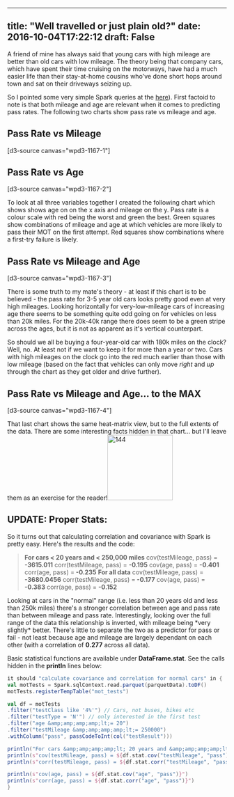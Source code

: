 
---
title: "Well travelled or just plain old?"
date: 2016-10-04T17:22:12
draft: False
---

A friend of mine has always said that young cars with high mileage are better than old cars with low mileage. The theory being that company cars, which have spent their time cruising on the motorways, have had a much easier life than their stay-at-home cousins who've done short hops around town and sat on their driveways seizing up.

So I pointed some very simple Spark queries at the <a href="http://logicalgenetics.com/predicting-mot-pass-rates-with-spark-mllib/">here</a>). First factoid to note is that both mileage and age are relevant when it comes to predicting pass rates. The following two charts show pass rate vs mileage and age.
## Pass Rate vs Mileage
[d3-source canvas="wpd3-1167-1"]
## Pass Rate vs Age
[d3-source canvas="wpd3-1167-2"]

To look at all three variables together I created the following chart which shows shows age on on the x axis and mileage on the y. Pass rate is a colour scale with red being the worst and green the best. Green squares show combinations of mileage and age at which vehicles are more likely to pass their MOT on the first attempt. Red squares show combinations where a first-try failure is likely.
## Pass Rate vs Mileage and Age
[d3-source canvas="wpd3-1167-3"]

There is some truth to my mate's theory - at least if this chart is to be believed - the pass rate for 3-5 year old cars looks pretty good even at very high mileages. Looking horizontally for very-low-mileage cars of increasing age there seems to be something quite odd going on for vehicles on less than 20k miles. For the 20k-40k range there does seem to be a green stripe across the ages, but it is not as apparent as it's vertical counterpart.

So should we all be buying a four-year-old car with 180k miles on the clock? Well, no. At least not if we want to keep it for more than a year or two. Cars with high mileages on the clock go into the red much earlier than those with low mileage (based on the fact that vehicles can only move *right* and *up* through the chart as they get older and drive further).
## Pass Rate vs Mileage and Age... to the MAX
[d3-source canvas="wpd3-1167-4"]

That last chart shows the same heat-matrix view, but to the full extents of the data. There are some interesting facts hidden in that chart... but I'll leave them as an exercise for the reader!<img class="aligncenter size-thumbnail wp-image-1192" src="http://logicalgenetics.com/wp-content/uploads/2016/10/144-150x150.jpg" alt="144" width="150" height="150">
## UPDATE: Proper Stats:
So it turns out that calculating correlation and covariance with Spark is pretty easy. Here's the results and the code:
<blockquote><strong>For cars < 20 years and < 250,000 miles</strong>
cov(testMileage, pass) =<strong> -3615.011</strong>
corr(testMileage, pass) = <strong>-0.195</strong>
cov(age, pass) = <strong>-0.401</strong>
corr(age, pass) =<strong> -0.235</strong>
<strong>For all data</strong>
cov(testMileage, pass) =<strong> -3680.0456</strong>
corr(testMileage, pass) =<strong> -0.177</strong>
cov(age, pass) = <strong>-0.383</strong>
corr(age, pass) = <strong>-0.152</strong></blockquote>
Looking at cars in the "normal" range (i.e. less than 20 years old and less than 250k miles) there's a stronger correlation between age and pass rate than between mileage and pass rate. Interestingly, looking over the full range of the data this relationship is inverted, with mileage being *very slightly* better.  There's little to separate the two as a predictor for pass or fail - not least because age and mileage are largely dependant on each other (with a correlation of <strong>0.277</strong> across all data).

Basic statistical functions are available under <strong>DataFrame.stat</strong>. See the calls hidden in the <strong>println</strong> lines below:
```scala
it should "calculate covariance and correlation for normal cars" in {
val motTests = Spark.sqlContext.read.parquet(parquetData).toDF()
motTests.registerTempTable("mot_tests")

val df = motTests
.filter("testClass like '4%'") // Cars, not buses, bikes etc
.filter("testType = 'N'") // only interested in the first test
.filter("age &amp;amp;amp;amp;lt;= 20")
.filter("testMileage &amp;amp;amp;amp;lt;= 250000")
.withColumn("pass", passCodeToInt(col("testResult")))

println("For cars &amp;amp;amp;amp;lt; 20 years and &amp;amp;amp;amp;lt; 250,000 miles")
println(s"cov(testMileage, pass) = ${df.stat.cov("testMileage", "pass")}")
println(s"corr(testMileage, pass) = ${df.stat.corr("testMileage", "pass")}")

println(s"cov(age, pass) = ${df.stat.cov("age", "pass")}")
println(s"corr(age, pass) = ${df.stat.corr("age", "pass")}")
}

```
